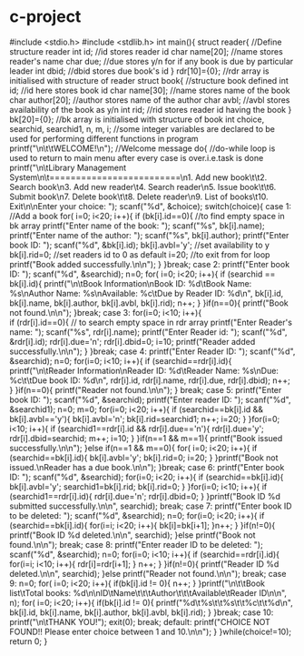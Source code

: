 # c-project
#include <stdio.h>
#include <stdlib.h>
int main(){
    struct reader{              			  //Define structure reader
        int id;               				  //id stores reader id
        char name[20];       				  //name stores reader's name
        char due;              				  //due stores y/n for if any book is due by particular leader
        int dbid;              				  //dbid stores due book's id
    } rdr[10]={0};              			  //rdr array is initialised with structure of reader
    struct book{               				  //structure book defined
        int id;               				  //id here stores book id
        char name[30];      				  //name stores name of the book
        char author[20];      				  //author stores name of the author
        char avbl;                            //avbl stores availability of the book as y/n
        int rid;                              //rid stores reader id having the book
    } bk[20]={0};                             //bk array is initialised with structure of book
    int choice, searchid, searchid1, n, m, i; //some integer variables are declared to be used for performing different functions in program
    printf("\n\t\tWELCOME!\n");               //Welcome message
    do{                            			  //do-while loop is used to return to main menu after every case is over.i.e.task is done
    printf("\n\tLibrary Management System\n\t=========================\n1. Add new book\t\t2. Search book\n3. Add new reader\t4. Search reader\n5. Issue book\t\t6. Submit book\n7. Delete book\t\t8. Delete reader\n9. List of books\t10. Exit\n\nEnter your choice: ");
    scanf("%d", &choice);
    switch(choice){
        case 1:                               //Add a book
                for( i=0; i<20; i++){
                    if (bk[i].id==0){         //to find empty space in bk array
                        printf("Enter name of the book: ");
                        scanf("%s", bk[i].name);
                        printf("Enter name of the author: ");
                        scanf("%s", bk[i].author);
                        printf("Enter book ID: ");
                        scanf("%d", &bk[i].id);
                        bk[i].avbl='y';       //set availability to y
                        bk[i].rid=0;          //set readers id to 0 as default
                        i=20;                 //to exit from for loop
                        printf("Book added successfully.\n\n");
                    }
                }break;
        case 2:
                printf("Enter book ID: ");
                scanf("%d", &searchid);
                n=0;
                for( i=0; i<20; i++){
                    if (searchid == bk[i].id){
                    printf("\n\tBook Information\nBook ID: %d\tBook Name: %s\nAuthor Name: %s\nAvailable: %c\tDue by Reader ID: %d\n", bk[i].id, bk[i].name, bk[i].author, bk[i].avbl, bk[i].rid);
                    n++;
                    }
                }if(n==0){
                    printf("Book not found.\n\n");
                }break;
        case 3:
                for(i=0; i<10; i++){        
                    if (rdr[i].id==0){        // to search empty space in rdr array
                        printf("Enter Reader's name: ");
                        scanf("%s", rdr[i].name);
                        printf("Enter Reader id: ");
                        scanf("%d", &rdr[i].id);
                        rdr[i].due='n';
                        rdr[i].dbid=0;
                        i=10;
                        printf("Reader added successfully.\n\n");
                    }
                }break;
        case 4:
                printf("Enter Reader ID: ");
                scanf("%d", &searchid);
                n=0;
                for(i=0; i<10; i++){
                    if (searchid==rdr[i].id){
                        printf("\n\tReader Information\nReader ID: %d\tReader Name: %s\nDue: %c\t\tDue book ID: %d\n", rdr[i].id, rdr[i].name, rdr[i].due, rdr[i].dbid);
                    n++;
                    }
                }if(n==0){
                    printf("Reader not found.\n\n");
                }   break;
        case 5:
                printf("Enter book ID: ");
                scanf("%d", &searchid);
                printf("Enter reader ID: ");
                scanf("%d", &searchid1);
                n=0;
                m=0;
                for(i=0; i<20; i++){
                    if (searchid==bk[i].id && bk[i].avbl=='y'){
                        bk[i].avbl='n';
                        bk[i].rid=searchid1;
                        n++;
                        i=20;
                    }
                }for(i=0; i<10; i++){
                    if (searchid1==rdr[i].id && rdr[i].due=='n'){
                        rdr[i].due='y';
                        rdr[i].dbid=searchid;
                        m++;
                        i=10;
                    }
               }if(n==1 && m==1){
                    printf("Book issued successfully.\n\n");
               }else if(n==1 && m==0){
                   for( i=0; i<20; i++){
                        if (searchid==bk[i].id){
                            bk[i].avbl='y';
                            bk[i].rid=0;
                            i=20;
                        }
                    }printf("Book not issued.\nReader has a due book.\n\n");
                }break;
        case 6:
                printf("Enter book ID: ");
                scanf("%d", &searchid);
                for(i=0; i<20; i++){
                    if (searchid==bk[i].id){
                        bk[i].avbl='y';
                        searchid1=bk[i].rid;
                        bk[i].rid=0;
                    }
                }for(i=0; i<10; i++){
                    if (searchid1==rdr[i].id){
                        rdr[i].due='n';
                        rdr[i].dbid=0;
                    }
                }printf("Book ID %d submitted successfully.\n\n", searchid);
        break;
        case 7:
                printf("Enter book ID to be deleted: ");
                scanf("%d", &searchid);
                n=0;
                for(i=0; i<20; i++){
                    if (searchid==bk[i].id){
                        for(i=i; i<20; i++){
                            bk[i]=bk[i+1];
                        }n++;
                    }
                }if(n!=0){
                    printf("Book ID %d deleted.\n\n", searchid);
                }else
                    printf("Book not found.\n\n");
        break;
        case 8:
                printf("Enter reader ID to be deleted: ");
                scanf("%d", &searchid);
                n=0;
                for(i=0; i<10; i++){
                    if (searchid==rdr[i].id){
                        for(i=i; i<10; i++){
                            rdr[i]=rdr[i+1];
                        }
                        n++;
                    }
                }if(n!=0){
                    printf("Reader ID %d deleted.\n\n", searchid);
                }else
                    printf("Reader not found.\n\n");
        break;
        case 9:
                n=0;
                for( i=0; i<20; i++){
                    if(bk[i].id != 0){
                        n++;
                    }
                }printf("\n\t\tBook list\tTotal books: %d\n\nID\tName\t\t\tAuthor\t\t\tAvailable\tReader ID\n\n", n);
                for( i=0; i<20; i++){
                    if(bk[i].id != 0){
                    printf("%d\t%s\t\t%s\t\t%c\t\t%d\n", bk[i].id, bk[i].name, bk[i].author, bk[i].avbl, bk[i].rid);
                    }
                }break;
        case 10:
                printf("\n\tTHANK YOU!");
                exit(0);
        break;
        default:
        		printf("CHOICE NOT FOUND!! Please enter choice between 1 and 10.\n\n");
      			}
    }while(choice!=10);
    return 0;
}

